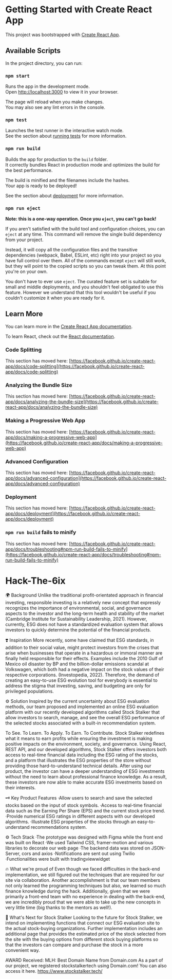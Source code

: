 # Getting Started with Create React App

This project was bootstrapped with [Create React App](https://github.com/facebook/create-react-app).

## Available Scripts

In the project directory, you can run:

### `npm start`

Runs the app in the development mode.\
Open [http://localhost:3000](http://localhost:3000) to view it in your browser.

The page will reload when you make changes.\
You may also see any lint errors in the console.

### `npm test`

Launches the test runner in the interactive watch mode.\
See the section about [running tests](https://facebook.github.io/create-react-app/docs/running-tests) for more information.

### `npm run build`

Builds the app for production to the `build` folder.\
It correctly bundles React in production mode and optimizes the build for the best performance.

The build is minified and the filenames include the hashes.\
Your app is ready to be deployed!

See the section about [deployment](https://facebook.github.io/create-react-app/docs/deployment) for more information.

### `npm run eject`

**Note: this is a one-way operation. Once you `eject`, you can't go back!**

If you aren't satisfied with the build tool and configuration choices, you can `eject` at any time. This command will remove the single build dependency from your project.

Instead, it will copy all the configuration files and the transitive dependencies (webpack, Babel, ESLint, etc) right into your project so you have full control over them. All of the commands except `eject` will still work, but they will point to the copied scripts so you can tweak them. At this point you're on your own.

You don't have to ever use `eject`. The curated feature set is suitable for small and middle deployments, and you shouldn't feel obligated to use this feature. However we understand that this tool wouldn't be useful if you couldn't customize it when you are ready for it.

## Learn More

You can learn more in the [Create React App documentation](https://facebook.github.io/create-react-app/docs/getting-started).

To learn React, check out the [React documentation](https://reactjs.org/).

### Code Splitting

This section has moved here: [https://facebook.github.io/create-react-app/docs/code-splitting](https://facebook.github.io/create-react-app/docs/code-splitting)

### Analyzing the Bundle Size

This section has moved here: [https://facebook.github.io/create-react-app/docs/analyzing-the-bundle-size](https://facebook.github.io/create-react-app/docs/analyzing-the-bundle-size)

### Making a Progressive Web App

This section has moved here: [https://facebook.github.io/create-react-app/docs/making-a-progressive-web-app](https://facebook.github.io/create-react-app/docs/making-a-progressive-web-app)

### Advanced Configuration

This section has moved here: [https://facebook.github.io/create-react-app/docs/advanced-configuration](https://facebook.github.io/create-react-app/docs/advanced-configuration)

### Deployment

This section has moved here: [https://facebook.github.io/create-react-app/docs/deployment](https://facebook.github.io/create-react-app/docs/deployment)

### `npm run build` fails to minify

This section has moved here: [https://facebook.github.io/create-react-app/docs/troubleshooting#npm-run-build-fails-to-minify](https://facebook.github.io/create-react-app/docs/troubleshooting#npm-run-build-fails-to-minify)
# Hack-The-6ix




🌍 Background
Unlike the traditional profit-orientated approach in financial investing, responsible investing is a relatively new concept that expressly recognizes the importance of environmental, social, and governance aspects to the investor and the long-term health and stability of the market (Cambridge Institute for Sustainability Leadership, 2021). However, currently, ESG does not have a standardized evaluation system that allows investors to quickly determine the potential of the financial products.

❣️ Inspiration
More recently, some have claimed that ESG standards, in addition to their social value, might protect investors from the crises that arise when businesses that operate in a hazardous or immoral manner are finally held responsible for their effects. Examples include the 2010 Gulf of Mexico oil disaster by BP and the billion-dollar emissions scandal at Volkswagen, which both had a negative impact on the stock values of their respective corporations. (Investopedia, 2022). Therefore, the demand of creating an easy-to-use ESG evolution tool for everybody is essential to address the stigma that investing, saving, and budgeting are only for privileged populations.

⚙️ Solution
Inspired by the current uncertainty about ESG evaluation methods, our team proposed and implemented an online ESG evaluation platform with our recently developed algorithms called Stock Stalker that allow investors to search, manage, and see the overall ESG performance of the selected stocks associated with a built-in recommendation system.

To See. To Learn. To Apply. To Earn. To Contribute. Stock Stalker redefines what it means to earn profits while ensuring the investment is making positive impacts on the environment, society, and governance. Using React, REST API, and our developed algorithms, Stock Stalker offers investors both access to real-time financial data including the ESG rating of the stocks, and a platform that illustrates the ESG properties of the store without providing those hard-to-understand technical details. After using our product, the investor can have a deeper understanding of ESG investments without the need to learn about professional finance knowledge. As a result, these investors are now able to make accurate ESG investments based on their interests.

🗝️ Key Product Features
·Allow users to search and save the selected stocks based on the input of stock symbols. ·Access to real-time financial data such as the Earning Per Share (EPS) and the current stock price trend. ·Provide numerical ESG ratings in different aspects with our developed algorithms. ·Illustrate ESG properties of the stocks through an easy-to-understand recommendations system.

⚙️ Tech Stack
·The prototype was designed with Figma while the front end was built on React ·We used Tailwind CSS, framer-motion and various libraries to decorate our web page ·The backend data was stored on JSON-Server, cors and axios ·Notifications are sent out using Twilio ·Functionalities were built with tradingviewwidget

🔥 What we're proud of
Even though we faced difficulties in the back-end implementation, we still figured out the techniques that are required for our site via collaboration. Another accomplishment is that our team members not only learned the programming techniques but also, we learned so much finance knowledge during the hack. Additionally, given that we were primarily a front-end team with no experience in dealing with the back-end, we are incredibly proud that we were able to take up the new concepts in very little time (big thanks to the mentors as well!).

🔭 What's Next for Stock Stalker
Looking to the future for Stock Stalker, we intend on implementing functions that connect our ESG evaluation site to the actual stock-buying organizations. Further implementation includes an additional page that provides the estimated price of the stock selected from the site with the buying options from different stock buying platforms so that the investors can compare and purchase the stock in a more convenient way.

AWARD Received: MLH: Best Domain Name from Domain.com
As a part of our project, we registered stockstalkertech using Domain.com! You can also access it here.
https://www.stockstalker.tech/
